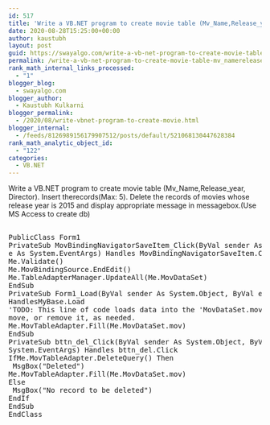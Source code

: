 ```yaml
---
id: 517
title: 'Write a VB.NET program to create movie table (Mv_Name,Release_year, Director). Insert therecords(Max: 5). Delete the records of movies whose release year is 2015 and display appropriate message in messagebox.(Use MS Access to create db)'
date: 2020-08-28T15:25:00+00:00
author: kaustubh
layout: post
guid: https://swayalgo.com/write-a-vb-net-program-to-create-movie-table-mv_namerelease_year-director-insert-therecordsmax-5-delete-the-records-of-movies-whose-release-year-is-2015-and-display-appropriate-message-in-mes/
permalink: /write-a-vb-net-program-to-create-movie-table-mv_namerelease_year-director-insert-therecordsmax-5-delete-the-records-of-movies-whose-release-year-is-2015-and-display-appropriate-message-in-mes/
rank_math_internal_links_processed:
  - "1"
blogger_blog:
  - swayalgo.com
blogger_author:
  - Kaustubh Kulkarni
blogger_permalink:
  - /2020/08/write-vbnet-program-to-create-movie.html
blogger_internal:
  - /feeds/8126989156179907512/posts/default/521068130447628384
rank_math_analytic_object_id:
  - "122"
categories:
  - VB.NET
---
```

Write a VB.NET program to create movie table (Mv\_Name,Release\_year, Director). Insert therecords(Max: 5). Delete the records of movies whose release year is 2015 and display appropriate message in messagebox.(Use MS Access to create db) 

<pre><br />PublicClass Form1<br />PrivateSub MovBindingNavigatorSaveItem_Click(ByVal sender As System.Object, ByVal<br />e As System.EventArgs) Handles MovBindingNavigatorSaveItem.Click<br />Me.Validate()<br />Me.MovBindingSource.EndEdit()<br />Me.TableAdapterManager.UpdateAll(Me.MovDataSet)<br />EndSub<br />PrivateSub Form1_Load(ByVal sender As System.Object, ByVal e As System.EventArgs)<br />HandlesMyBase.Load<br />'TODO: This line of code loads data into the 'MovDataSet.mov' table. You can<br />move, or remove it, as needed.<br />Me.MovTableAdapter.Fill(Me.MovDataSet.mov)<br />EndSub<br />PrivateSub bttn_del_Click(ByVal sender As System.Object, ByVal e As<br />System.EventArgs) Handles bttn_del.Click<br />IfMe.MovTableAdapter.DeleteQuery() Then<br /> MsgBox("Deleted")<br />Me.MovTableAdapter.Fill(Me.MovDataSet.mov)<br />Else<br /> MsgBox("No record to be deleted")<br />EndIf<br />EndSub<br />EndClass<br /><br /></pre>